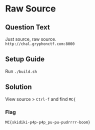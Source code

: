 # Raw Source

## Question Text

Just source, raw source.  
`http://chal.gryphonctf.com:8000`

## Setup Guide
Run `./build.sh`

## Solution
View source > `Ctrl-f` and find `MC{`

### Flag
`MC{skidiki-p4p-p4p_pu-pu-pudrrrr-boom}`

